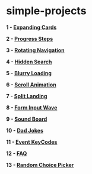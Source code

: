 # simple-projects

**1 - [Expanding Cards](https://sviut.github.io/simple-projects/01-Expanding%20Cards/index.html)**

**2 - [Progress Steps](https://sviut.github.io/simple-projects/02-Progress%20Steps/index.html)**

**3 - [Rotating Navigation](https://sviut.github.io/simple-projects/03-Rotating%20Navigation/index.html)**

**4 - [Hidden Search](https://sviut.github.io/simple-projects/04-Hidden%20Search/index.html)**

**5 - [Blurry Loading](https://sviut.github.io/simple-projects/05-Blurry%20Loading/index.html)**

**6 - [Scroll Animation](https://sviut.github.io/simple-projects/06-Scroll%20Animation/index.html)**

**7 - [Split Landing](https://sviut.github.io/simple-projects/07-Split%20Landing/index.html)**

**8 - [Form Input Wave](https://sviut.github.io/simple-projects/08-Form%20Input%20Wave/index.html)**

**9 - [Sound Board](https://sviut.github.io/simple-projects/09-Sound%20Board/index.html)**

**10 - [Dad Jokes](https://sviut.github.io/simple-projects/10-Dad%20Jokes/index.html)**

**11 - [Event KeyCodes](https://sviut.github.io/simple-projects/11-Event%20KeyCodes/index.html)**

**12 - [FAQ](https://sviut.github.io/simple-projects/12-FAQ/index.html)**

**13 - [Random Choice Picker](https://sviut.github.io/simple-projects/13-Random%20Choice%20Picker/index.html)**

